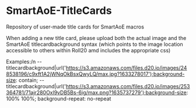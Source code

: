 # SmartAoE-TitleCards
Repository of user-made title cards for SmartAoE macros

When adding a new title card, please upload both the actual image and the SmartAoE titlecardbackground syntax (which points to the image location accessible to others within Roll20 amd includes the appropriate css)

Examples:/n
--titlecardbackground|url('https://s3.amazonaws.com/files.d20.io/images/248538196/c9xft1A2jWNqOkBsxQwyLQ/max.jpg?1633278017');background-size: contain;
--titlecardbackground|url('https://s3.amazonaws.com/files.d20.io/images/253364781/71ajr280Oxl9vDB5Bs-6ig/max.png?1635737279');background-size: 100% 100%; background-repeat: no-repeat
